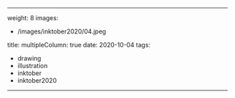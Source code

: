 
---
weight: 8
images:
- /images/inktober2020/04.jpeg

title:
multipleColumn: true
date: 2020-10-04
tags:
- drawing
- illustration
- inktober
- inktober2020
---

